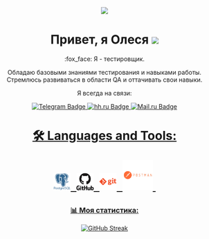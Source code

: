 <div id="header" align="center">
  <img src="https://i.giphy.com/media/v1.Y2lkPTc5MGI3NjExa2xrZmFid3Rmbjgyb2I1Z2NvZzBucGptMWdnNWJvenVyZjRmemdjYSZlcD12MV9pbnRlcm5hbF9naWZfYnlfaWQmY3Q9cw/M4NykXxUE0HAcK7UJ6/giphy.gif" width="200"/>
</div>
<div id="badges" align="center">
   <h1>
  Привет, я Олеся
  <img src="https://media.giphy.com/media/Wj7lNjMNDxSmc/giphy.gif?cid=790b7611r2ak1483iwl9vvorr6zucalgivz7m5e4mgqdqch0&ep=v1_gifs_search&rid=giphy.gif&ct=g" width="70px"/>
</h1>  
   :fox_face: Я - тестировщик. 
   
  Обладаю базовыми знаниями тестирования и навыками работы.  
  Стремлюсь развиваться в области QA и оттачивать свои навыки.

  Я всегда на связи:
  <div id="badges" align="center">
  <a href="https://t.me/Olesya1812">
  <img src="https://img.shields.io/badge/Telegram-blue?logo=telegram&logoColor=white&style=for-the-badge" alt="Telegram Badge"/>
  <a href="https://tomsk.hh.ru/resume/02d46a49ff0d5261400039ed1f474d6e30535a">
     <img src="https://img.shields.io/badge/hh.ru-red?style=for-the-badge&logo=hh.ru&logoColor=white" alt="hh.ru Badge"/>
    <a href="https://mail.ru/olesya1812@mail.ru">  
  <img src="https://img.shields.io/badge/Mail.ru-blue?logo=mail&logoColor=white&style=for-the-badge" alt="Mail.ru Badge"/> 
     
   <h1>
  

:hammer_and_wrench: Languages and Tools:

<img src="https://github.com/devicons/devicon/blob/master/icons/postgresql/postgresql-plain-wordmark.svg"  alt="Postgresql" width="40" height="40"/>&nbsp;
<img src="https://github.com/devicons/devicon/blob/master/icons/github/github-original-wordmark.svg"  alt="GitHub" width="40" height="40"/>&nbsp;
<img src="https://github.com/devicons/devicon/blob/master/icons/git/git-plain-wordmark.svg"  alt="Git" width="40" height="40"/>&nbsp;
<img src="https://github.com/devicons/devicon/blob/master/icons/postman/postman-original-wordmark.svg" title="Postman"  alt="Postman" width="70" height="70"/>&nbsp;


### :bar_chart: Моя статистика:
[![GitHub Streak](http://github-readme-streak-stats.herokuapp.com?user=OlesyaCh14&theme=catppuccin-latte&locale=ru)](https://git.io/streak-stats)

